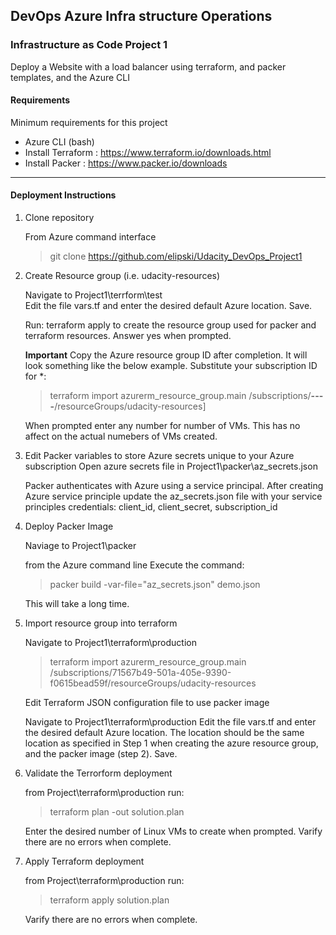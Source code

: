 ## DevOps Azure Infra structure Operations ##
### Infrastructure as Code Project 1 ###

Deploy a Website with a load balancer using terraform, and packer templates, and the Azure CLI  

#### Requirements ####
Minimum requirements for this project

* Azure CLI (bash) 
* Install Terraform   : https://www.terraform.io/downloads.html
* Install Packer      : https://www.packer.io/downloads

___

#### Deployment Instructions ####

1. Clone repository 

    From Azure command interface 
    > git clone https://github.com/elipski/Udacity_DevOps_Project1

2. Create Resource group (i.e. udacity-resources)

    Navigate to Project1\terrform\test\
    Edit the file vars.tf and enter the desired default Azure location. Save.

    Run: terraform apply to create the resource group used for packer and terraform resources.
    Answer yes when prompted.

    **Important**
    Copy the Azure resource group ID after completion. It will look something like the below example. Substitute your subscription ID for *:

    > terraform import azurerm_resource_group.main /subscriptions/********-****-****-****-************/resourceGroups/udacity-resources]

    When prompted enter any number for number of VMs. This has no affect on the actual numebers of VMs created.

3. Edit Packer variables to store Azure secrets unique to your Azure subscription 
    Open azure secrets file in Project1\packer\az_secrets.json

    Packer authenticates with Azure using a service principal. After creating Azure service principle update the az_secrets.json file with your service principles credentials: 
    client_id, 
    client_secret,
    subscription_id

4. Deploy Packer Image 

    Naviage to Project1\packer
    
    from the Azure command line Execute the command:

    > packer build -var-file="az_secrets.json" demo.json

    This will take a long time.

5. Import resource group into terraform

    Navigate to Project1\terraform\production
    
    > terraform import azurerm_resource_group.main /subscriptions/71567b49-501a-405e-9390-f0615bead59f/resourceGroups/udacity-resources
    
    Edit Terraform JSON configuration file to use packer image

    Navigate to Project1\terraform\production
    Edit the file vars.tf and enter the desired default Azure location. The location should be the same location as specified in Step 1 when creating the azure resource group, and the packer image (step 2). Save. 
    
6. Validate the Terrorform deployment

    from Project\terraform\production run:

    > terraform plan -out solution.plan

    Enter the desired number of Linux VMs to create when prompted. 
    Varify there are no errors when complete.

7. Apply Terraform deployment  

    from Project\terraform\production run:

    >terraform apply solution.plan
    
    Varify there are no errors when complete.